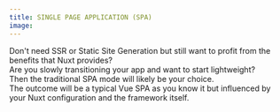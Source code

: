 ```yaml
---
title: SINGLE PAGE APPLICATION (SPA)
image:
---
```


Don't need SSR or Static Site Generation but still want to profit from the benefits that Nuxt provides?  
Are you slowly transitioning your app and want to start lightweight?  
Then the traditional SPA mode will likely be your choice.  
The outcome will be a typical Vue SPA as you know it but influenced by your Nuxt configuration and the framework itself.
